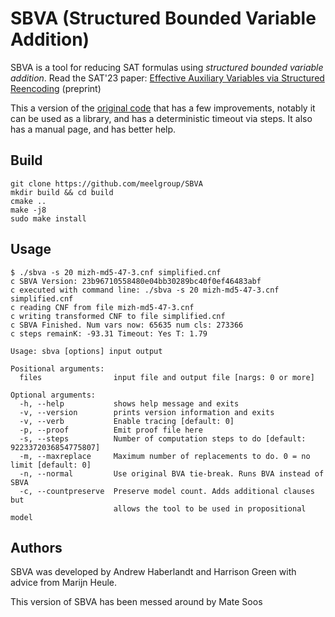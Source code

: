 # SBVA (Structured Bounded Variable Addition)

SBVA is a tool for reducing SAT formulas using _structured bounded variable
addition_. Read the SAT'23 paper: [Effective Auxiliary Variables via Structured
Reencoding](https://arxiv.org/pdf/2307.01904.pdf) (preprint)

This a version of the [original code](https://github.com/hgarrereyn/SBVA) that
has a few improvements, notably it can be used as a library, and has a
deterministic timeout via steps. It also has a manual page, and has better help.

## Build

```
git clone https://github.com/meelgroup/SBVA
mkdir build && cd build
cmake ..
make -j8
sudo make install
```

## Usage

```shell
$ ./sbva -s 20 mizh-md5-47-3.cnf simplified.cnf
c SBVA Version: 23b96710558480e04bb30289bc40f0ef46483abf
c executed with command line: ./sbva -s 20 mizh-md5-47-3.cnf simplified.cnf
c reading CNF from file mizh-md5-47-3.cnf
c writing transformed CNF to file simplified.cnf
c SBVA Finished. Num vars now: 65635 num cls: 273366
c steps remainK: -93.31 Timeout: Yes T: 1.79
```

```shell
Usage: sbva [options] input output

Positional arguments:
  files                input file and output file [nargs: 0 or more]

Optional arguments:
  -h, --help           shows help message and exits
  -v, --version        prints version information and exits
  -v, --verb           Enable tracing [default: 0]
  -p, --proof          Emit proof file here
  -s, --steps          Number of computation steps to do [default: 9223372036854775807]
  -m, --maxreplace     Maximum number of replacements to do. 0 = no limit [default: 0]
  -n, --normal         Use original BVA tie-break. Runs BVA instead of SBVA
  -c, --countpreserve  Preserve model count. Adds additional clauses but
                       allows the tool to be used in propositional model
```

## Authors

SBVA was developed by Andrew Haberlandt and Harrison Green with advice from Marijn Heule.

This version of SBVA has been messed around by Mate Soos
